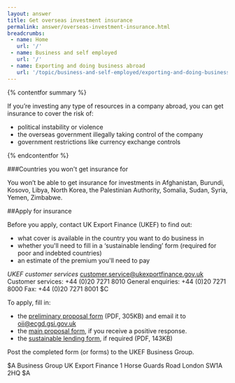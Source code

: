 ```yaml
---
layout: answer
title: Get overseas investment insurance
permalink: answer/overseas-investment-insurance.html
breadcrumbs:
 - name: Home
   url: '/'
 - name: Business and self employed
   url: '/'
 - name: Exporting and doing business abroad
   url: '/topic/business-and-self-employed/exporting-and-doing-business-abroad.html'
---
```

{% contentfor summary %}

If you’re investing any type of resources in a company abroad, you can get insurance to cover the risk of:

* political instability or violence 
* the overseas government illegally taking control of the company
* government restrictions like currency exchange controls

{% endcontentfor %}

###Countries you won't get insurance for

You won’t be able to get insurance for investments in Afghanistan, Burundi, Kosovo, Libya, North Korea, the Palestinian Authority, Somalia, Sudan, Syria, Yemen, Zimbabwe.

##Apply for insurance

Before you apply, contact UK Export Finance (UKEF) to find out:

* what cover is available in the country you want to do business in
* whether you'll need to fill in a ‘sustainable lending’ form (required for poor and indebted countries)
* an estimate of the premium you'll need to pay

*UKEF customer services*
<customer.service@ukexportfinance.gov.uk> 
Customer services: +44 (0)20 7271 8010 
General enquiries: +44 (0)20 7271 8000 
Fax: +44 (0)20 7271 8001 
$C

To apply, fill in:

- the [preliminary proposal form](https://www.gov.uk/government/uploads/system/uploads/attachment_data/file/210645/oii-application-form.pdf) (PDF, 305KB) and email it to oii@ecgd.gsi.gov.uk
- the [main proposal form](https://www.gov.uk/government/uploads/system/uploads/attachment_data/file/210645/oii-application-form.pdf#page=5), if you receive a positive response.
- the [sustainable lending form](https://www.gov.uk/government/uploads/system/uploads/attachment_data/file/207389/sustainable-lending-form.pdf), if required (PDF, 143KB)

Post the completed form (or forms) to the UKEF Business Group.

$A
Business Group 
UK Export Finance 
1 Horse Guards Road 
London 
SW1A 2HQ 
$A





